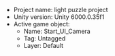 <!-- UNITY CODE ASSIST INSTRUCTIONS START -->
- Project name: light puzzle project
- Unity version: Unity 6000.0.35f1
- Active game object:
  - Name: Start_UI_Camera
  - Tag: Untagged
  - Layer: Default
<!-- UNITY CODE ASSIST INSTRUCTIONS END -->